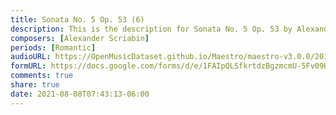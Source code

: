 ```yaml
---
title: Sonata No. 5 Op. 53 (6)
description: This is the description for Sonata No. 5 Op. 53 by Alexander Scriabin
composers: [Alexander Scriabin]
periods: [Romantic]
audioURL: https://OpenMusicDataset.github.io/Maestro/maestro-v3.0.0/2014/MIDI-UNPROCESSED_21-22_R1_2014_MID--AUDIO_22_R1_2014_wav--4.midi
formURL: https://docs.google.com/forms/d/e/1FAIpQLSfkrtdzBgzmcmU-5Fv09HeFiozIn3q7_kwM7iinCNdXEIefKg/viewform
comments: true
share: true
date: 2021-08-08T07:43:13-06:00
---
```

